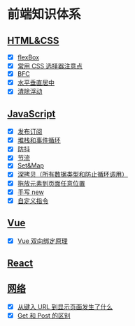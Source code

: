 # 前端知识体系

## [HTML&CSS](https://github.com/1282772905/Notes/tree/master/html%26css)

- [x] [flexBox](https://github.com/1282772905/Notes/tree/master/html%26css/flexbox)
- [x] [常用 CSS 选择器注意点](https://github.com/1282772905/Notes/blob/master/html%26css/cssSelete/%E5%B8%B8%E7%94%A8css%E9%80%89%E6%8B%A9%E5%99%A8%E6%B3%A8%E6%84%8F%E7%82%B9.md)
- [x] [BFC](https://github.com/1282772905/Notes/blob/master/html%26css/BFC/bfc.md)
- [x] [水平垂直居中](https://github.com/1282772905/Notes/blob/master/html%26css/%E6%B0%B4%E5%B9%B3%E5%9E%82%E7%9B%B4%E5%B1%85%E4%B8%AD/index.md)
- [x] [清除浮动](https://github.com/1282772905/Notes/blob/master/html%26css/%E6%B8%85%E9%99%A4%E6%B5%AE%E5%8A%A8/inedx.html)

## [JavaScript](https://github.com/1282772905/Notes/tree/master/JavaScript)

- [x] [发布订阅](https://github.com/1282772905/Notes/blob/master/JavaScript/%E5%8F%91%E5%B8%83%E8%AE%A2%E9%98%85.md)
- [x] [堆栈和事件循环](https://github.com/1282772905/Notes/blob/master/JavaScript/%E5%A0%86%E6%A0%88%E5%92%8C%E4%BA%8B%E4%BB%B6%E5%BE%AA%E7%8E%AF.md)
- [x] [防抖](https://github.com/1282772905/Notes/blob/master/JavaScript/%E8%8A%82%E6%B5%81%E5%92%8C%E9%98%B2%E6%8A%96%E5%87%BD%E6%95%B0/%E9%98%B2%E6%8A%96.md)
- [x] [节流](https://github.com/1282772905/Notes/blob/master/JavaScript/%E8%8A%82%E6%B5%81%E5%92%8C%E9%98%B2%E6%8A%96%E5%87%BD%E6%95%B0/%E8%8A%82%E6%B5%81.md)
- [x] [Set&Map](https://github.com/1282772905/Notes/blob/master/JavaScript/Set%2CMap%2CWeakSet%2CWeakMap/Set%26Map.md#set%E7%9A%84%E5%B1%9E%E6%80%A7)
- [x] [深拷贝（所有数据类型和防止循环调用）](https://github.com/1282772905/Notes/blob/master/JavaScript/%E6%B7%B1%E6%8B%B7%E8%B4%9D/index.js)
- [x] [拖放元素到页面任意位置](https://github.com/1282772905/Notes/blob/master/JavaScript/%E6%8B%96%E6%94%BE/index.html)
- [x] [手写 new](https://github.com/1282772905/Notes/blob/master/JavaScript/new.js)
- [x] [自定义指令](https://github.com/1282772905/Notes/blob/master/Vue/directives.md)

## [Vue](https://github.com/1282772905/Notes/tree/master/Vue)

- [x] [Vue 双向绑定原理](https://github.com/1282772905/Notes/blob/master/Vue/Vue%E5%8F%8C%E5%90%91%E7%BB%91%E5%AE%9A%E5%8E%9F%E7%90%86.md)

## [React](https://github.com/1282772905/Notes/tree/master/React)

## [网络](https://github.com/1282772905/Notes/tree/master/http)

- [x] [从键入 URL 到显示页面发生了什么](https://github.com/1282772905/Notes/blob/master/http/%E4%BB%8E%E8%BE%93%E5%85%A5URL%E5%88%B0%E6%98%BE%E7%A4%BA%E9%A1%B5%E9%9D%A2.md)
- [x] [Get 和 Post 的区别](https://github.com/1282772905/Notes/blob/master/http/Get%E5%92%8CPOST.md)
